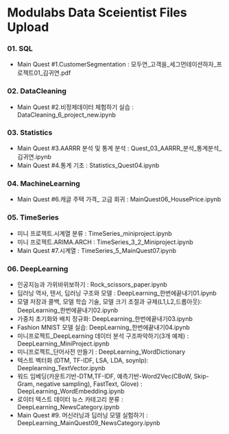 # Modulabs Data Sceientist Files Upload
### 01. SQL
- Main Quest #1.CustomerSegmentation : 모두연_고객을_세그먼테이션하자_프로젝트01_김귀연.pdf

### 02. DataCleaning 
- Main Quest #2.비정제데이터 체험하기 실습 : DataCleaning_6_project_new.ipynb

### 03. Statistics 
- Main Quest #3.AARRR 분석 및 통계 분석 : Quest_03_AARRR_분석_통계분석_김귀연.ipynb
- Main Quest #4.통계 기초 : Statistics_Quest04.ipynb

### 04. MachineLearning
- Main Quest #6.캐글 주택 가격_ 고급 회귀 : MainQuest06_HousePrice.ipynb

### 05. TimeSeries
- 미니 프로젝트.시계열 분류 : TimeSeries_miniproject.ipynb
- 미니 프로젝트.ARIMA.ARCH : TimeSeries_3_2_Miniproject.ipynb
- Main Quest #7.시계열 : TimeSeries_5_MainQuest07.ipynb

### 06. DeepLearning
- 인공지능과 가위바위보하기 : Rock_scissors_paper.ipynb
- 딥러닝 역사, 텐서, 딥러닝 구조와 모델 : DeepLearning_한번에끝내기01.ipynb
- 모델 저장과 콜백, 모델 학습 기술, 모델 크기 조절과 규제(L1,L2,드롭아웃): DeepLearning_한번에끝내기02.ipynb
- 가중치 초기화와 배치 정규화: DeepLearning_한번에끝내기03.ipynb
- Fashion MNIST 모델 실습: DeepLearning_한번에끝내기04.ipynb
- 미니프로젝트_DeepLearning 데이터 분석 구조파악하기(3개 예제) : DeepLearning_MiniProject.ipynb
- 미니프로젝트_단어사전 만들기 : DeepLearning_WordDictionary
- 텍스트 벡터화 (DTM, TF-IDF, LSA, LDA, soynlp): Deeplearning_TextVector.ipynb
- 워드 임베딩(카운트기반-DTM,TF-IDF, 예측기반-Word2Vec(CBoW, Skip-Gram, negative sampling), FastText, Glove) : DeepLearning_WordEmbedding.ipynb
- 로이터 텍스트 데이터 뉴스 카테고리 분류 : DeepLearning_NewsCategory.ipynb
- Main Quest #9. 머신러닝과 딥러닝 모델 실험하기 : DeepLearning_MainQuest09_NewsCategory.ipynb

